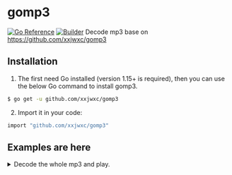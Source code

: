 # gomp3

[![Go Reference](https://pkg.go.dev/badge/github.com/xxjwxc/gomp3.svg)](https://pkg.go.dev/github.com/xxjwxc/gomp3) [![Builder](https://github.com/xxjwxc/gomp3/actions/workflows/ci.yaml/badge.svg?branch=main)](https://github.com/xxjwxc/gomp3/actions/workflows/ci.yaml) 
Decode mp3 base on <https://github.com/xxjwxc/gomp3>

## Installation

1. The first need Go installed (version 1.15+ is required), then you can use the below Go command to install gomp3.

``` bash
$ go get -u github.com/xxjwxc/gomp3
```

2. Import it in your code:

``` bash
import "github.com/xxjwxc/gomp3"
```

## Examples are here

<details>
  <summary>Decode the whole mp3 and play.</summary>

``` golang
package main

import (
	"io/ioutil"
	"log"

	"github.com/hajimehoshi/oto"
	"github.com/xxjwxc/gomp3"
	"github.com/xxjwxc/public/mylog"
)

func main() {
	var err error
	var file []byte
	if file, err = ioutil.ReadFile("./song.mp3"); err != nil {
		mylog.Error(err)
	}
	dec, err := gomp3.NewMp3(file)
	if err != nil {
		mylog.Error(err)
	}
	ioutil.WriteFile("song.pcm", dec.PcmData, 0644) // topcm

	data, _ := dec.ToWav(1)
	ioutil.WriteFile("song.wav", data, 0644) // towav

	// play
	var context *oto.Context
	if context, err = oto.NewContext(dec.SampleRate, dec.Channels, 2, 1024); err != nil {
		log.Fatal(err)
	}

	var player = context.NewPlayer()
	player.Write(dec.PcmData)

	if err = player.Close(); err != nil {
		log.Fatal(err)
	}

	// pcm to mp3
	var err error
	var file []byte
	if file, err = ioutil.ReadFile("./song.pcm"); err != nil {
		t.Error(err)
	}

	out, _ := PcmToMp3(file, 1, 16000, 9)
	ioutil.WriteFile("out.mp3", out, 0644)
}
```
